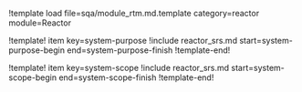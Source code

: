 !template load file=sqa/module_rtm.md.template category=reactor module=Reactor

!template! item key=system-purpose
!include reactor_srs.md start=system-purpose-begin end=system-purpose-finish
!template-end!

!template! item key=system-scope
!include reactor_srs.md start=system-scope-begin end=system-scope-finish
!template-end!
